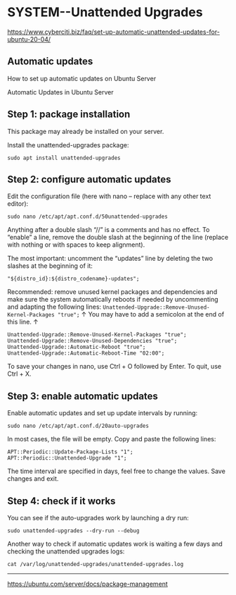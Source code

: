 # **SYSTEM--Unattended Upgrades**
https://www.cyberciti.biz/faq/set-up-automatic-unattended-updates-for-ubuntu-20-04/

## Automatic updates

How to set up automatic updates on Ubuntu Server

Automatic Updates in Ubuntu Server

## Step 1: package installation


This package may already be installed on your server.

Install the unattended-upgrades package:

```
sudo apt install unattended-upgrades
```

## Step 2: configure automatic updates

Edit the configuration file (here with nano – replace with any other text editor):

```
sudo nano /etc/apt/apt.conf.d/50unattended-upgrades
```

Anything after a double slash “//” is a comments and has no effect. To “enable” a line, remove the double slash at the beginning of the line (replace with nothing or with spaces to keep alignment).

The most important: uncomment the “updates” line by deleting the two slashes at the beginning of it:

```
"${distro_id}:${distro_codename}-updates";
```

Recommended: remove unused kernel packages and dependencies and make sure the system automatically reboots if needed by uncommenting and adapting the following lines: `Unattended-Upgrade::Remove-Unused-Kernel-Packages "true";` ↑ You may have to add a semicolon at the end of this line. ↑

```
Unattended-Upgrade::Remove-Unused-Kernel-Packages "true";
Unattended-Upgrade::Remove-Unused-Dependencies "true";
Unattended-Upgrade::Automatic-Reboot "true";
Unattended-Upgrade::Automatic-Reboot-Time "02:00";
```

To save your changes in nano, use Ctrl + O followed by Enter. To quit, use Ctrl + X.

## Step 3: enable automatic updates

Enable automatic updates and set up update intervals by running:

```
sudo nano /etc/apt/apt.conf.d/20auto-upgrades
```

In most cases, the file will be empty. Copy and paste the following lines:

```
APT::Periodic::Update-Package-Lists "1";
APT::Periodic::Unattended-Upgrade "1";
```

The time interval are specified in days, feel free to change the values. Save changes and exit.

## Step 4: check if it works

You can see if the auto-upgrades work by launching a dry run:

```
sudo unattended-upgrades --dry-run --debug
```

Another way to check if automatic updates work is waiting a few days and checking the unattended upgrades logs:

`cat /var/log/unattended-upgrades/unattended-upgrades.log`

----

https://ubuntu.com/server/docs/package-management
